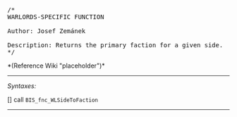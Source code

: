 <pre>/*
WARLORDS-SPECIFIC FUNCTION

Author: Josef Zemánek

Description: Returns the primary faction for a given side.
*/</pre>*(Reference Wiki "placeholder")*<!-- Remove this after fill-in -->


---
*Syntaxes:*

[] call `BIS_fnc_WLSideToFaction`

---
